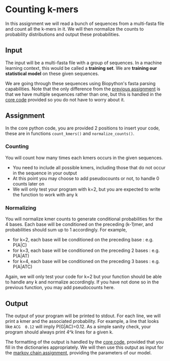 # Counting k-mers

In this assignment we will read a bunch of sequences from a multi-fasta file and count all the k-mers in it.
We will then normalize the counts to probability distributions and output these probabilities.

## Input

The input will be a multi-fasta file with a group of sequences.
In a machine learning context, this would be called a **training set**.
We are **training our statistical model** on these given sequences.

We are going through these sequences using Biopython's fasta parsing capabilities.
Note that the only difference from the [previous assignment](../randomSeq) is that we have multiple sequences rather than one, but this is handled in the [core code](kmerCount.py) provided so you do not have to worry about it.

## Assignment

In the core python code, you are provided 2 positions to insert your code, these are in functions `count_kmers()` and `normalize_counts()`.

### Counting

You will count how many times each kmers occurs in the given sequences.

  * You need to include all possible kmers, including those that do not occur in the sequence in your output
  * At this point you may choose to add pseudocounts or not, to handle 0 counts later on
  * We will only test your program with k=2, but you are expected to write the function to work with any k

### Normalizing

You will normalize kmer counts to generate conditional probabilities for the 4 bases.
Each base will be conditioned on the preceding (k-1)mer, and probabilities should sum up to 1 accordingly.
For example,
  * for k=2, each base will be conditioned on the preceding base : e.g. P(A|C)
  * for k=3, each base will be conditioned on the preceding 2 bases : e.g. P(A|AT)  
  * for k=4, each base will be conditioned on the preceding 3 bases : e.g. P(A|ATC)

Again, we will only test your code for k=2 but your function should be able to handle any k and normalize accordingly.
 If you have not done so in the previous function, you may add pseudocounts here.

## Output

The output of your program will be printed to stdout.
For each line, we will print a kmer and the associated probability.
For example, a line that looks like `ACG  0.12` will imply P(G|AC)=0.12.
As a simple sanity check, your program should always print 4^k lines for a given k.

The formatting of the output is handled by the [core code](kmerCount.py), provided that you fill in the dictionaries appropriately.
We will then use this output as input for the [markov chain assignment](../markovChain), providing the parameters of our model.
